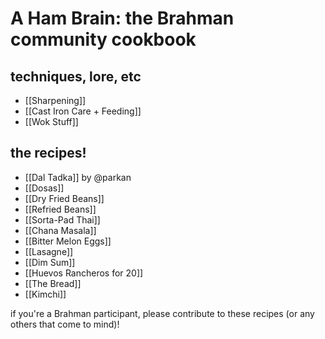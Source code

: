 # A Ham Brain: the Brahman community cookbook

## techniques, lore, etc
- [[Sharpening]]
- [[Cast Iron Care + Feeding]]
- [[Wok Stuff]]

## the recipes!
- [[Dal Tadka]] by @parkan
- [[Dosas]]
- [[Dry Fried Beans]]
- [[Refried Beans]]
- [[Sorta-Pad Thai]]
- [[Chana Masala]]
- [[Bitter Melon Eggs]]
- [[Lasagne]]
- [[Dim Sum]]
- [[Huevos Rancheros for 20]]
- [[The Bread]]
- [[Kimchi]] 

if you're a Brahman participant, please contribute to these recipes (or any others that come to mind)!
